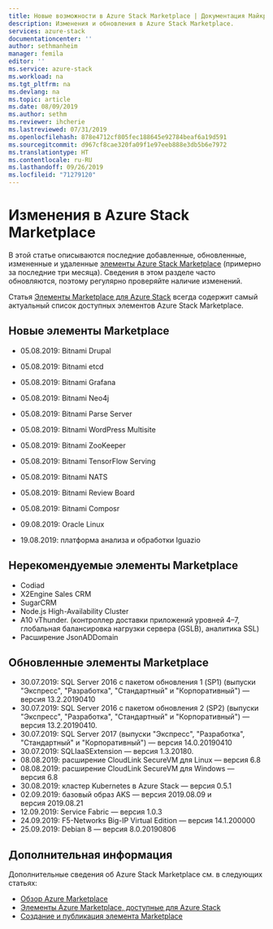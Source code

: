 ```yaml
---
title: Новые возможности в Azure Stack Marketplace | Документация Майкрософт
description: Изменения и обновления в Azure Stack Marketplace.
services: azure-stack
documentationcenter: ''
author: sethmanheim
manager: femila
editor: ''
ms.service: azure-stack
ms.workload: na
ms.tgt_pltfrm: na
ms.devlang: na
ms.topic: article
ms.date: 08/09/2019
ms.author: sethm
ms.reviewer: ihcherie
ms.lastreviewed: 07/31/2019
ms.openlocfilehash: 878e4712cf805fec188645e92784beaf6a19d591
ms.sourcegitcommit: d967cf8cae320fa09f1e97eeb888e3db5b6e7972
ms.translationtype: HT
ms.contentlocale: ru-RU
ms.lasthandoff: 09/26/2019
ms.locfileid: "71279120"
---
```

# <a name="azure-stack-marketplace-changes"></a>Изменения в Azure Stack Marketplace

В этой статье описываются последние добавленные, обновленные, измененные и удаленные [элементы Azure Stack Marketplace](azure-stack-marketplace-azure-items.md) (примерно за последние три месяца). Сведения в этом разделе часто обновляются, поэтому регулярно проверяйте наличие изменений.

Статья [Элементы Marketplace для Azure Stack](azure-stack-marketplace-azure-items.md) всегда содержит самый актуальный список доступных элементов Azure Stack Marketplace.

## <a name="new-marketplace-items"></a>Новые элементы Marketplace

- 05.08.2019: Bitnami Drupal

- 05.08.2019: Bitnami etcd

- 05.08.2019: Bitnami Grafana

- 05.08.2019: Bitnami Neo4j

- 05.08.2019: Bitnami Parse Server

- 05.08.2019: Bitnami WordPress Multisite

- 05.08.2019: Bitnami ZooKeeper

- 05.08.2019: Bitnami TensorFlow Serving

- 05.08.2019: Bitnami NATS

- 05.08.2019: Bitnami Review Board

- 05.08.2019: Bitnami Composr

- 09.08.2019: Oracle Linux

- 19.08.2019: платформа анализа и обработки Iguazio


## <a name="deprecated-marketplace-items"></a>Нерекомендуемые элементы Marketplace

- Codiad
- X2Engine Sales CRM
- SugarCRM
- Node.js High-Availability Cluster
- A10 vThunder. (контроллер доставки приложений уровней 4–7, глобальная балансировка нагрузки сервера (GSLB), аналитика SSL)
- Расширение JsonADDomain

## <a name="updated-marketplace-items"></a>Обновленные элементы Marketplace

- 30.07.2019: SQL Server 2016 с пакетом обновления 1 (SP1) (выпуски "Экспресс", "Разработка", "Стандартный" и "Корпоративный") — версия 13.2.20190410
- 30.07.2019: SQL Server 2016 с пакетом обновления 2 (SP2) (выпуски "Экспресс", "Разработка", "Стандартный" и "Корпоративный") — версия 13.2.20190410.
- 30.07.2019: SQL Server 2017 (выпуски "Экспресс", "Разработка", "Стандартный" и "Корпоративный") — версия 14.0.20190410
- 30.07.2019: SQLIaaSExtension — версия 1.3.20180.
- 08.08.2019: расширение CloudLink SecureVM для Linux — версия 6.8
- 08.08.2019: расширение CloudLink SecureVM для Windows — версия 6.8
- 30.08.2019: кластер Kubernetes в Azure Stack — версия 0.5.1
- 02.09.2019: базовый образ AKS — версия 2019.08.09 и версия 2019.08.21
- 12.09.2019: Service Fabric — версия 1.0.3
- 24.09.2019: F5-Networks Big-IP Virtual Edition — версия 14.1.200000
- 25.09.2019: Debian 8 — версия 8.0.20190806


## <a name="next-steps"></a>Дополнительная информация

Дополнительные сведения об Azure Stack Marketplace см. в следующих статьях:

- [Обзор Azure Marketplace](azure-stack-marketplace.md)
- [Элементы Azure Marketplace, доступные для Azure Stack](azure-stack-marketplace-azure-items.md)
- [Создание и публикация элемента Marketplace](azure-stack-create-and-publish-marketplace-item.md)
